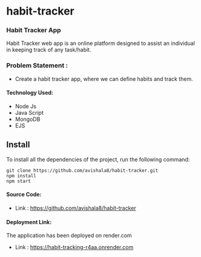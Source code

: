 # habit-tracker
### Habit Tracker App
Habit Tracker web app is an online platform designed to assist an individual in keeping track of any task/habit.

### Problem Statement : 
 - Create a habit tracker app, where we can define habits and track them. 
 
#### Technology Used:
 - Node Js
 - Java Script
 - MongoDB
 - EJS
 

 ## Install

To install all the dependencies of the project, run the following command:

    git clone https://github.com/avishala8/habit-tracker.git
    npm install
    npm start


#### Source Code:
 - Link : https://github.com/avishala8/habit-tracker


#### Deployment Link:
The application has been deployed on render.com
 - Link : https://habit-tracking-r4aa.onrender.com

